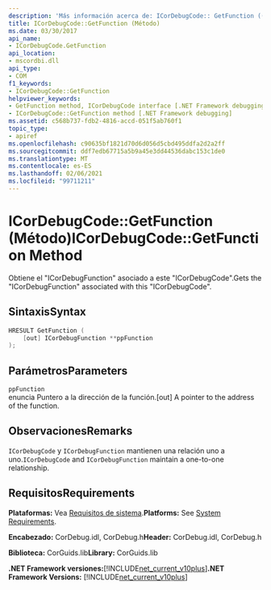```yaml
---
description: 'Más información acerca de: ICorDebugCode:: GetFunction ((método)'
title: ICorDebugCode::GetFunction (Método)
ms.date: 03/30/2017
api_name:
- ICorDebugCode.GetFunction
api_location:
- mscordbi.dll
api_type:
- COM
f1_keywords:
- ICorDebugCode::GetFunction
helpviewer_keywords:
- GetFunction method, ICorDebugCode interface [.NET Framework debugging]
- ICorDebugCode::GetFunction method [.NET Framework debugging]
ms.assetid: c568b737-fdb2-4816-accd-051f5ab760f1
topic_type:
- apiref
ms.openlocfilehash: c90635bf1821d70d6d056d5cbd495ddfa2d2a2ff
ms.sourcegitcommit: ddf7edb67715a5b9a45e3dd44536dabc153c1de0
ms.translationtype: MT
ms.contentlocale: es-ES
ms.lasthandoff: 02/06/2021
ms.locfileid: "99711211"
---
```

# <a name="icordebugcodegetfunction-method"></a><span data-ttu-id="ec58b-103">ICorDebugCode::GetFunction (Método)</span><span class="sxs-lookup"><span data-stu-id="ec58b-103">ICorDebugCode::GetFunction Method</span></span>

<span data-ttu-id="ec58b-104">Obtiene el "ICorDebugFunction" asociado a este "ICorDebugCode".</span><span class="sxs-lookup"><span data-stu-id="ec58b-104">Gets the "ICorDebugFunction" associated with this "ICorDebugCode".</span></span>  
  
## <a name="syntax"></a><span data-ttu-id="ec58b-105">Sintaxis</span><span class="sxs-lookup"><span data-stu-id="ec58b-105">Syntax</span></span>  
  
```cpp  
HRESULT GetFunction (  
    [out] ICorDebugFunction **ppFunction  
);  
```  
  
## <a name="parameters"></a><span data-ttu-id="ec58b-106">Parámetros</span><span class="sxs-lookup"><span data-stu-id="ec58b-106">Parameters</span></span>  

 `ppFunction`  
 <span data-ttu-id="ec58b-107">enuncia Puntero a la dirección de la función.</span><span class="sxs-lookup"><span data-stu-id="ec58b-107">[out] A pointer to the address of the function.</span></span>  
  
## <a name="remarks"></a><span data-ttu-id="ec58b-108">Observaciones</span><span class="sxs-lookup"><span data-stu-id="ec58b-108">Remarks</span></span>  

 <span data-ttu-id="ec58b-109">`ICorDebugCode` y `ICorDebugFunction` mantienen una relación uno a uno.</span><span class="sxs-lookup"><span data-stu-id="ec58b-109">`ICorDebugCode` and `ICorDebugFunction` maintain a one-to-one relationship.</span></span>  
  
## <a name="requirements"></a><span data-ttu-id="ec58b-110">Requisitos</span><span class="sxs-lookup"><span data-stu-id="ec58b-110">Requirements</span></span>  

 <span data-ttu-id="ec58b-111">**Plataformas:** Vea [Requisitos de sistema](../../get-started/system-requirements.md).</span><span class="sxs-lookup"><span data-stu-id="ec58b-111">**Platforms:** See [System Requirements](../../get-started/system-requirements.md).</span></span>  
  
 <span data-ttu-id="ec58b-112">**Encabezado:** CorDebug.idl, CorDebug.h</span><span class="sxs-lookup"><span data-stu-id="ec58b-112">**Header:** CorDebug.idl, CorDebug.h</span></span>  
  
 <span data-ttu-id="ec58b-113">**Biblioteca:** CorGuids.lib</span><span class="sxs-lookup"><span data-stu-id="ec58b-113">**Library:** CorGuids.lib</span></span>  
  
 <span data-ttu-id="ec58b-114">**.NET Framework versiones:**[!INCLUDE[net_current_v10plus](../../../../includes/net-current-v10plus-md.md)]</span><span class="sxs-lookup"><span data-stu-id="ec58b-114">**.NET Framework Versions:** [!INCLUDE[net_current_v10plus](../../../../includes/net-current-v10plus-md.md)]</span></span>
